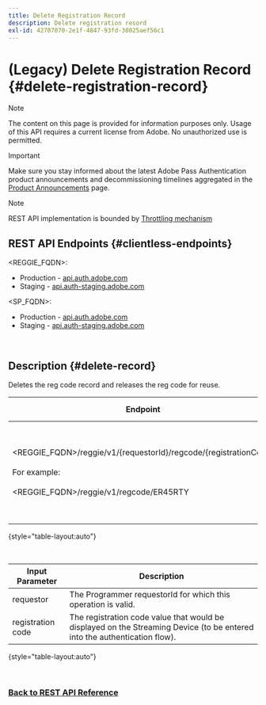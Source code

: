 ```yaml
---
title: Delete Registration Record
description: Delete registration resord
exl-id: 42707070-2e1f-4847-93fd-30025aef56c1
---
```

# (Legacy) Delete Registration Record {#delete-registration-record}

>[!NOTE]
>
>The content on this page is provided for information purposes only. Usage of this API requires a current license from Adobe. No unauthorized use is permitted.

>[!IMPORTANT]
>
> Make sure you stay informed about the latest Adobe Pass Authentication product announcements and decommissioning timelines aggregated in the [Product Announcements](/help/authentication/product-announcements.md) page.

>[!NOTE]
>
> REST API implementation is bounded by [Throttling mechanism](/help/authentication/integration-guide-programmers/throttling-mechanism.md)

## REST API Endpoints {#clientless-endpoints}

<REGGIE_FQDN>:

* Production - [api.auth.adobe.com](http://api.auth.adobe.com/)
* Staging - [api.auth-staging.adobe.com](http://api.auth-staging.adobe.com/)

<SP_FQDN>:

* Production - [api.auth.adobe.com](http://api.auth.adobe.com/)
* Staging - [api.auth-staging.adobe.com](http://api.auth-staging.adobe.com/)

</br>


## Description {#delete-record}

Deletes the reg code record and releases the reg code for reuse. 

| Endpoint | Called  </br>By | Input   </br>Params | HTTP  </br>Method | Response | HTTP  </br>Response |
| --- | --- | --- | --- | --- | --- |
| <REGGIE_FQDN>/reggie/v1/{requestorId}/regcode/{registrationCode}</br></br>For example:</br></br><REGGIE_FQDN>/reggie/v1/regcode/ER45RTY | Streaming App</br></br>or</br></br>Programmer Service | 1.  Requestor ID  </br>    (Path component)</br>2.  Registration code  </br>    (Path component) | DELETE | None | 204 |

{style="table-layout:auto"}

</br>

| Input Parameter | Description |
| --- | --- |
| requestor | The Programmer requestorId for which this operation is valid. |
| registration code | The registration code value that would be displayed on the Streaming Device (to be entered into the authentication flow). |

{style="table-layout:auto"}

</br>

### [Back to REST API Reference](/help/authentication/integration-guide-programmers/legacy/rest-api-v1/rest-api-reference.md)

